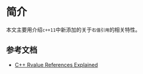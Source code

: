 # 简介

本文主要用介绍`c++11`中新添加的关于`右值引用`的相关特性。


## 参考文档

* [C++ Rvalue References Explained](http://thbecker.net/articles/rvalue_references/section_01.html)
